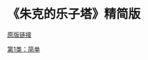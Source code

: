 # 《朱克的乐子塔》精简版

[原版链接](https://jtohs-joke-towers.fandom.com/wiki/Main_Difficulty_Chart)

[第1类：简单](1.md)